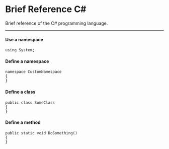 # Brief Reference C#
Brief reference of the C# programming language.

---

#### Use a namespace
```
using System;
```

#### Define a namespace
```
namespace CustomNamespace
{
}
```

#### Define a class
```
public class SomeClass
{
}
```

#### Define a method
```
public static void DoSomething()
{
}
```
